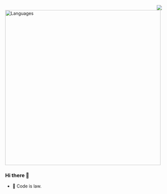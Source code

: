 <img align="right" src="https://github-readme-stats.vercel.app/api?username=yym68686&hide=c&hide_border=true&layout=compact&theme=tokyonight&&show_icons=true">

<img src="https://github-profile-summary-cards.vercel.app/api/cards/profile-details?username=yym68686&theme=tokyonight" alt="Languages" width="500">

### Hi there 👋

- 🔭 Code is law. 
<!-- [![](https://activity-graph.herokuapp.com/graph?username=yym68686&bg_color=black&color=23affc&line=23affc)](https://github.com/yym68686) -->

<!-- ![Dusai's GitHub stats](https://github-readme-stats.vercel.app/api?username=yym68686&hide=c&hide_border=true&layout=compact&theme=tokyonight&&show_icons=true) -->

<!--
- 🔭 I’m currently working on ...
- 🌱 I’m currently learning ...
- 👯 I’m looking to collaborate on ...
- 🤔 I’m looking for help with ...
- 💬 Ask me about ...
- 📫 How to reach me: ...
- 😄 Pronouns: ...
- ⚡ Fun fact: ...
-->
